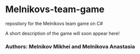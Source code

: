 # Melnikovs-team-game
repository for the Melnikovs team game on C#

A short description of the game will soon appear here!

### Authors: Melnikov Mikhei and Melnikova Anastasia
